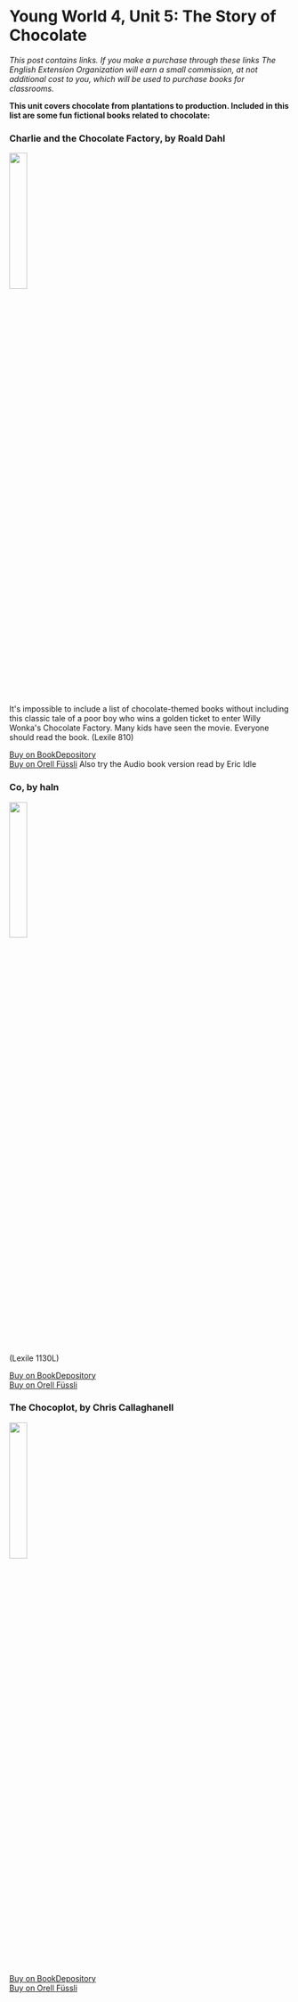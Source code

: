 # Young World 4, Unit 5: The Story of Chocolate

 *This post contains links. If you make a purchase through these links The English Extension Organization will earn a small commission, at not additional cost to you, which will be used to purchase books for classrooms.*

**This unit covers chocolate from plantations to production.  Included in this list are some fun fictional books related to chocolate:**

### Charlie and the Chocolate Factory, by Roald Dahl

<img src="https://imgur.com/.png" width="25%" />

It's impossible to include a list of chocolate-themed books without including this classic tale of a poor boy who wins a golden ticket to enter Willy Wonka's Chocolate Factory.  Many kids have seen the movie.  Everyone should read the book.  (Lexile 810)

<a href="https://www.bookdepository.com/Ca-oer-al-l/978103?ref=grid-view&qid=16&sr=1-1" rel="nofollow"> Buy on BookDepository</a>  
<a href="https://www.orellfuessli.ch/shop/home/artikeldetails/A10" rel="nofollow">Buy on Orell Füssli</a>
Also try the Audio book version read by Eric Idle

### Co, by haln

<img src="https://imgur.com/g.png" width="25%" />

 (Lexile 1130L)

<a href="https://www.bookdepository.com/?ref=grid-view&qid=1674492&sr=1-1" rel="nofollow"> Buy on BookDepository</a>  
<a href="https://www.orellfuessli.ch/shop/home/artikeldetails/A10" rel="nofollow">Buy on Orell Füssli</a>

### The Chocoplot, by Chris Callaghanell

<img src="https://imgur.com/oMtnFMgPvuDfbY.png" width="25%" />



<a href="https://www.bookdepository.com/Great-Chocoplot-Chris-Callaghan/9781910002513?ref=grid-view&qid=1674492&sr=1-1" rel="nofollow"> Buy on BookDepository</a>  
<a href="https://www.orellfuessli.ch/shop/home/artikeldetails/A10" rel="nofollow">Buy on Orell Füssli</a>
<!--stackedit_data:
eyJoaXN0b3J5IjpbLTE1NzQ1OTkxMTIsMTk0NTQ2MzUzMCwtNT
kyNjY5NDU2LDg5MTc4MTMzMCw4NzM1MTYyNjQsNjE3MDM3ODE4
LC02MDI4MDI0NDcsOTgzMTA0MzIxXX0=
-->